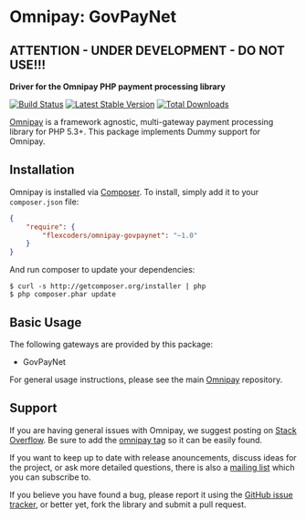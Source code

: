 # Omnipay: GovPayNet

## ATTENTION - UNDER DEVELOPMENT - DO NOT USE!!!

**Driver for the Omnipay PHP payment processing library**

[![Build Status](https://travis-ci.org/flexcoders/omnipay-govpaynet.png?branch=master)](https://travis-ci.org/flexcoders/omnipay-govpaynet)
[![Latest Stable Version](https://poser.pugx.org/flexcoders/omnipay-govpaynet/version.png)](https://packagist.org/packages/flexcoders/omnipay-govpaynet)
[![Total Downloads](https://poser.pugx.org/flexcoders/omnipay-govpaynet/o/total.png)](https://packagist.org/packages/flexcoders/omnipay-govpaynet)

[Omnipay](https://github.com/thephpleague/omnipay) is a framework agnostic, multi-gateway payment
processing library for PHP 5.3+. This package implements Dummy support for Omnipay.

## Installation

Omnipay is installed via [Composer](http://getcomposer.org/). To install, simply add it
to your `composer.json` file:

```json
{
    "require": {
        "flexcoders/omnipay-govpaynet": "~1.0"
    }
}
```

And run composer to update your dependencies:

    $ curl -s http://getcomposer.org/installer | php
    $ php composer.phar update

## Basic Usage

The following gateways are provided by this package:

* GovPayNet

For general usage instructions, please see the main [Omnipay](https://github.com/thephpleague/omnipay)
repository.

## Support

If you are having general issues with Omnipay, we suggest posting on
[Stack Overflow](http://stackoverflow.com/). Be sure to add the
[omnipay tag](http://stackoverflow.com/questions/tagged/omnipay) so it can be easily found.

If you want to keep up to date with release anouncements, discuss ideas for the project,
or ask more detailed questions, there is also a [mailing list](https://groups.google.com/forum/#!forum/omnipay) which
you can subscribe to.

If you believe you have found a bug, please report it using the [GitHub issue tracker](https://github.com/flexcoders/omnipay-govpaynet/issues),
or better yet, fork the library and submit a pull request.
